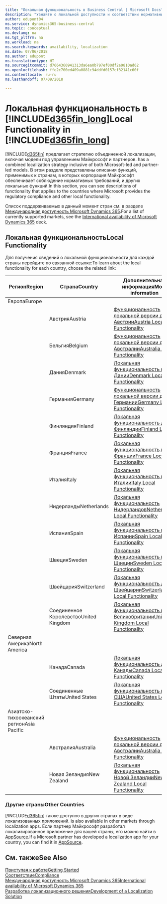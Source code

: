 ```yaml
---
title: "Локальная функциональность в Business Central | Microsoft Docs"
description: "Узнайте о локальной доступности и соответствии нормативным документам приложения Dynamics 365 Business Central."
author: edupont04
ms.service: dynamics365-business-central
ms.topic: conceptual
ms.devlang: na
ms.tgt_pltfrm: na
ms.workload: na
ms.search.keywords: availability, localization
ms.date: 07/06/2018
ms.author: edupont
ms.translationtype: HT
ms.sourcegitcommit: d7664360941313da6ea0b797ef00df2e9810ad62
ms.openlocfilehash: ffe2c700ed409a0881c94ddfd0157cf32141c60f
ms.contentlocale: ru-ru
ms.lasthandoff: 07/09/2018

---
```

# <a name="local-functionality-in-included365finlongincludesd365finlongmdmd"></a><span data-ttu-id="56cd7-103">Локальная функциональность в [!INCLUDE[d365fin_long](includes/d365fin_long_md.md)]</span><span class="sxs-lookup"><span data-stu-id="56cd7-103">Local Functionality in [!INCLUDE[d365fin_long](includes/d365fin_long_md.md)]</span></span>
[!INCLUDE[d365fin](includes/d365fin_md.md)]<span data-ttu-id="56cd7-104"> предлагает стратегию объединенной локализации, включая модели под управлением Майкрософт и партнеров.</span><span class="sxs-lookup"><span data-stu-id="56cd7-104"> has a combined localization strategy inclusive of both Microsoft-led and partner-led models.</span></span> <span data-ttu-id="56cd7-105">В этом разделе представлены описания функций, применимых к странам, в которых корпорация Майкрософт обеспечивает соблюдение нормативных требований, и других локальных функций.</span><span class="sxs-lookup"><span data-stu-id="56cd7-105">In this section, you can see descriptions of functionality that applies to the countries where Microsoft provides the regulatory compliance and other local functionality.</span></span>  

<span data-ttu-id="56cd7-106">Список поддерживаемых в данный момент стран см. в разделе [Международная доступность Microsoft Dynamics 365](https://docs.microsoft.com/en-us/dynamics365/get-started/availability).</span><span class="sxs-lookup"><span data-stu-id="56cd7-106">For a list of currently supported markets, see the [International availability of Microsoft Dynamics 365](https://docs.microsoft.com/en-us/dynamics365/get-started/availability) deck.</span></span>  

## <a name="local-functionality"></a><span data-ttu-id="56cd7-107">Локальная функциональность</span><span class="sxs-lookup"><span data-stu-id="56cd7-107">Local Functionality</span></span>
<span data-ttu-id="56cd7-108">Для получения сведений о локальной функциональности для каждой страны перейдите по связанной ссылке:</span><span class="sxs-lookup"><span data-stu-id="56cd7-108">To learn about the local functionality for each country, choose the related link:</span></span>

| <span data-ttu-id="56cd7-109">Регион</span><span class="sxs-lookup"><span data-stu-id="56cd7-109">Region</span></span> | <span data-ttu-id="56cd7-110">Страна</span><span class="sxs-lookup"><span data-stu-id="56cd7-110">Country</span></span> | <span data-ttu-id="56cd7-111">Дополнительная информация</span><span class="sxs-lookup"><span data-stu-id="56cd7-111">More information</span></span> |
| --- | --- |--- |
| <span data-ttu-id="56cd7-112">Европа</span><span class="sxs-lookup"><span data-stu-id="56cd7-112">Europe</span></span> |  | |
|        | <span data-ttu-id="56cd7-113">Австрия</span><span class="sxs-lookup"><span data-stu-id="56cd7-113">Austria</span></span> | [<span data-ttu-id="56cd7-114">Функциональность локальной версии для Австрии</span><span class="sxs-lookup"><span data-stu-id="56cd7-114">Austria Local Functionality</span></span>](localfunctionality/austria/austria-local-functionality.md) |
|        | <span data-ttu-id="56cd7-115">Бельгия</span><span class="sxs-lookup"><span data-stu-id="56cd7-115">Belgium</span></span> |  [<span data-ttu-id="56cd7-116">Функциональность локальной версии для Австралии</span><span class="sxs-lookup"><span data-stu-id="56cd7-116">Australia Local Functionality</span></span>](localfunctionality/belgium/belgium-local-functionality.md) |
|        | <span data-ttu-id="56cd7-117">Дания</span><span class="sxs-lookup"><span data-stu-id="56cd7-117">Denmark</span></span> | [<span data-ttu-id="56cd7-118">Локальная функциональность в Дании</span><span class="sxs-lookup"><span data-stu-id="56cd7-118">Denmark Local Functionality</span></span>](localfunctionality/denmark/denmark-local-functionality.md) |
|        | <span data-ttu-id="56cd7-119">Германия</span><span class="sxs-lookup"><span data-stu-id="56cd7-119">Germany</span></span> | [<span data-ttu-id="56cd7-120">Функциональность локальной версии для Германии</span><span class="sxs-lookup"><span data-stu-id="56cd7-120">Germany Local Functionality</span></span>](localfunctionality/germany/germany-local-functionality.md) |
|        | <span data-ttu-id="56cd7-121">Финляндия</span><span class="sxs-lookup"><span data-stu-id="56cd7-121">Finland</span></span> | [<span data-ttu-id="56cd7-122">Локальная функциональность для Финляндии</span><span class="sxs-lookup"><span data-stu-id="56cd7-122">Finland Local Functionality</span></span>](localfunctionality/finland/finland-local-functionality.md) |
|        | <span data-ttu-id="56cd7-123">Франция</span><span class="sxs-lookup"><span data-stu-id="56cd7-123">France</span></span> | [<span data-ttu-id="56cd7-124">Локальная функциональность во Франции</span><span class="sxs-lookup"><span data-stu-id="56cd7-124">France Local Functionality</span></span>](localfunctionality/france/france-local-functionality.md) |
|        | <span data-ttu-id="56cd7-125">Италия</span><span class="sxs-lookup"><span data-stu-id="56cd7-125">Italy</span></span> | [<span data-ttu-id="56cd7-126">Локальная функциональность в Италии</span><span class="sxs-lookup"><span data-stu-id="56cd7-126">Italy Local Functionality</span></span>](localfunctionality/italy/italy-local-functionality.md) |
|        | <span data-ttu-id="56cd7-127">Нидерланды</span><span class="sxs-lookup"><span data-stu-id="56cd7-127">Netherlands</span></span> | [<span data-ttu-id="56cd7-128">Локальная функциональность Нидерландов</span><span class="sxs-lookup"><span data-stu-id="56cd7-128">Netherlands Local Functionality</span></span>](localfunctionality/netherlands/netherlands-local-functionality.md) |
|        | <span data-ttu-id="56cd7-129">Испания</span><span class="sxs-lookup"><span data-stu-id="56cd7-129">Spain</span></span> | [<span data-ttu-id="56cd7-130">Локальная функциональность в Испании</span><span class="sxs-lookup"><span data-stu-id="56cd7-130">Spain Local Functionality</span></span>](localfunctionality/spain/spain-local-functionality.md) |
|        | <span data-ttu-id="56cd7-131">Швеция</span><span class="sxs-lookup"><span data-stu-id="56cd7-131">Sweden</span></span> | [<span data-ttu-id="56cd7-132">Локальная функциональность в Швеции</span><span class="sxs-lookup"><span data-stu-id="56cd7-132">Sweden Local Functionality</span></span>](localfunctionality/sweden/sweden-local-functionality.md) |
|        | <span data-ttu-id="56cd7-133">Швейцария</span><span class="sxs-lookup"><span data-stu-id="56cd7-133">Switzerland</span></span> | [<span data-ttu-id="56cd7-134">Локальная функциональность для Швейцарии</span><span class="sxs-lookup"><span data-stu-id="56cd7-134">Switzerland Local Functionality</span></span>](localfunctionality/switzerland/switzerland-local-functionality.md) |
|        | <span data-ttu-id="56cd7-135">Соединенное Королевство</span><span class="sxs-lookup"><span data-stu-id="56cd7-135">United Kingdom</span></span> | [<span data-ttu-id="56cd7-136">Локальная функциональность в Великобритании</span><span class="sxs-lookup"><span data-stu-id="56cd7-136">United Kingdom Local Functionality</span></span>](localfunctionality/unitedkingdom/united-kingdom-local-functionality.md) |
| <span data-ttu-id="56cd7-137">Северная Америка</span><span class="sxs-lookup"><span data-stu-id="56cd7-137">North America</span></span> |       |  |
|               | <span data-ttu-id="56cd7-138">Канада</span><span class="sxs-lookup"><span data-stu-id="56cd7-138">Canada</span></span>|[<span data-ttu-id="56cd7-139">Локальная функциональность для Канады</span><span class="sxs-lookup"><span data-stu-id="56cd7-139">Canada Local Functionality</span></span>](localfunctionality/canada/canada-local-functionality.md) |
|               | <span data-ttu-id="56cd7-140">Соединенные Штаты</span><span class="sxs-lookup"><span data-stu-id="56cd7-140">United States</span></span>|[<span data-ttu-id="56cd7-141">Локальная функциональность в США</span><span class="sxs-lookup"><span data-stu-id="56cd7-141">United States Local Functionality</span></span>](localfunctionality/unitedstates/united-states-local-functionality.md) |
| <span data-ttu-id="56cd7-142">Азиатско-тихоокеанский регион</span><span class="sxs-lookup"><span data-stu-id="56cd7-142">Asia Pacific</span></span> |       |  |
|        | <span data-ttu-id="56cd7-143">Австралия</span><span class="sxs-lookup"><span data-stu-id="56cd7-143">Australia</span></span> | [<span data-ttu-id="56cd7-144">Функциональность локальной версии для Австралии</span><span class="sxs-lookup"><span data-stu-id="56cd7-144">Australia Local Functionality</span></span>](localfunctionality/australia/australia-local-functionality.md) |
|        | <span data-ttu-id="56cd7-145">Новая Зеландия</span><span class="sxs-lookup"><span data-stu-id="56cd7-145">New Zealand</span></span> | [<span data-ttu-id="56cd7-146">Локальная функциональность Новой Зеландии</span><span class="sxs-lookup"><span data-stu-id="56cd7-146">New Zealand Local Functionality</span></span>](localfunctionality/newzealand/new-zealand-local-functionality.md) |

### <a name="other-countries"></a><span data-ttu-id="56cd7-147">Другие страны</span><span class="sxs-lookup"><span data-stu-id="56cd7-147">Other Countries</span></span>
[!INCLUDE[d365fin](includes/d365fin_md.md)]<span data-ttu-id="56cd7-148"> также доступно в других странах в виде локализованных приложений.</span><span class="sxs-lookup"><span data-stu-id="56cd7-148"> is also available in other markets through localization apps.</span></span> <span data-ttu-id="56cd7-149">Если партнер Майкрософт разработал локализированное приложение для вашей страны, его можно найти в [AppSource](https://appsource.microsoft.com/en-us/product/dynamics-365-business-central/).</span><span class="sxs-lookup"><span data-stu-id="56cd7-149">If a Microsoft partner has developed a localization app for your country, you can find it in [AppSource](https://appsource.microsoft.com/en-us/product/dynamics-365-business-central/).</span></span>

## <a name="see-also"></a><span data-ttu-id="56cd7-150">См. также</span><span class="sxs-lookup"><span data-stu-id="56cd7-150">See Also</span></span>
[<span data-ttu-id="56cd7-151">Приступая к работе</span><span class="sxs-lookup"><span data-stu-id="56cd7-151">Getting Started</span></span>](product-get-started.md)  
[<span data-ttu-id="56cd7-152">Соответствие</span><span class="sxs-lookup"><span data-stu-id="56cd7-152">Compliance</span></span>](compliance/compliance-overview.md)  
[<span data-ttu-id="56cd7-153">Международная доступность Microsoft Dynamics 365</span><span class="sxs-lookup"><span data-stu-id="56cd7-153">International availability of Microsoft Dynamics 365</span></span>](https://docs.microsoft.com/en-us/dynamics365/get-started/availability)  
[<span data-ttu-id="56cd7-154">Разработка локализационного решения</span><span class="sxs-lookup"><span data-stu-id="56cd7-154">Development of a Localization Solution</span></span>](/dynamics365/business-central/dev-itpro/developer/readiness/readiness-develop-localization)  

